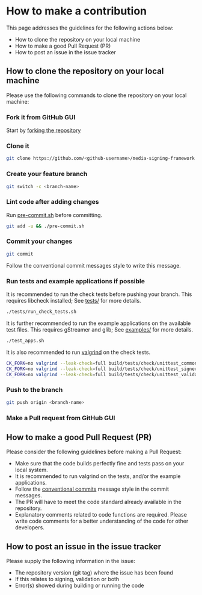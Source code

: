# How to make a contribution
This page addresses the guidelines for the following actions below:

- How to clone the repository on your local machine
- How to make a good Pull Request (PR)
- How to post an issue in the issue tracker

## How to clone the repository on your local machine
Please use the following commands to clone the repository on your local machine:

### Fork it from GitHub GUI
Start by [forking the repository](https://docs.github.com/en/github/getting-started-with-github/fork-a-repo)

### Clone it
```sh
git clone https://github.com/<github-username>/media-signing-framework.git
```

### Create your feature branch
```sh
git switch -c <branch-name>
```

### Lint code after adding changes
Run [pre-commit.sh](pre-commit.sh) before committing.
```sh
git add -u && ./pre-commit.sh
```

### Commit your changes
```sh
git commit
```
Follow the conventional commit messages style to write this message.

### Run tests and example applications if possible
It is recommended to run the check tests before pushing your branch. This requires
libcheck installed; See [tests/](./tests/README.md) for more details. 
```sh
./tests/run_check_tests.sh
```

It is further recommended to run the example applications on the available test files.
This requires gStreamer and glib; See [examples/](./examples/README.md) for more details.
```sh
./test_apps.sh
```

It is also recommended to run [valgrind](https://valgrind.org) on the check tests.
```sh
CK_FORK=no valgrind --leak-check=full build/tests/check/unittest_common
CK_FORK=no valgrind --leak-check=full build/tests/check/unittest_signer
CK_FORK=no valgrind --leak-check=full build/tests/check/unittest_validator
```

### Push to the branch
```sh
git push origin <branch-name>
```

### Make a Pull request from GitHub GUI

## How to make a good Pull Request (PR)
Please consider the following guidelines before making a Pull Request:

- Make sure that the code builds perfectly fine and tests pass on your local system.
- It is recommended to run valgrind on the tests, and/or the example applications.
- Follow the [conventional commits](https://www.conventionalcommits.org) message
style in the commit messages.
- The PR will have to meet the code standard already available in the repository.
- Explanatory comments related to code functions are required. Please write code
comments for a better understanding of the code for other developers.

## How to post an issue in the issue tracker
Please supply the following information in the issue:

- The repository version (git tag) where the issue has been found
- If this relates to signing, validation or both
- Error(s) showed during building or running the code
